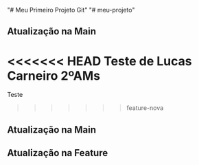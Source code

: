 "# Meu Primeiro Projeto Git" 
"# meu-projeto" 
## Atualização na Main
<<<<<<< HEAD
Teste de Lucas Carneiro 2ºAMs
=======
Teste
>>>>>>> feature-nova
## Atualização na Main
## Atualização na Feature
